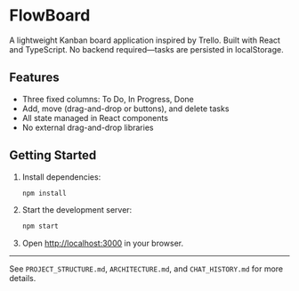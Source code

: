 # FlowBoard

A lightweight Kanban board application inspired by Trello. Built with React and TypeScript. No backend required—tasks are persisted in localStorage.

## Features
- Three fixed columns: To Do, In Progress, Done
- Add, move (drag-and-drop or buttons), and delete tasks
- All state managed in React components
- No external drag-and-drop libraries

## Getting Started

1. Install dependencies:
   ```sh
   npm install
   ```
2. Start the development server:
   ```sh
   npm start
   ```
3. Open [http://localhost:3000](http://localhost:3000) in your browser.

---

See `PROJECT_STRUCTURE.md`, `ARCHITECTURE.md`, and `CHAT_HISTORY.md` for more details.
